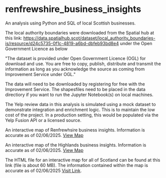 # renfrewshire_business_insights
An analysis using Python and SQL of local Scottish businesses.

The local authority boundaries were downloaded from the Spatial hub at this link: https://data.spatialhub.scot/dataset/local_authority_boundaries-is/resource/d24c5735-0f1c-4819-a6bd-dbfeb93bd8e4
under the Open Government Licence as below

"The dataset is provided under Open Government Licence (OGL) for download and use. You are free to copy, publish, distribute and transmit the information as long as you acknowledge the source as coming from Improvement Service under OGL."

The data will need to be downloaded by registering for free with the Improvement Service. The shapesfiles need to be placed in the data directiory if you want to run the Jupyter Notebook(s) on local machines.

The Yelp review data in this analysis is simulated using a mock dataset to demonstrate integration and enrichment logic. This is to maintain the low cost of the project. In a production setting, this would be populated via the Yelp Fusion API or a licensed source.

An interactive map of Renfrewhsire business insights. Information is accurate as of 02/06/2025.
[View Map](https://curious-cetacean.github.io/renfrewshire_business_insights/renfrewshire_hygiene_ratings.html)

An interactive map of the Highlands business insights. Information is accurate as of 02/06/2025.
[View Map](https://curious-cetacean.github.io/renfrewshire_business_insights/highland_hygiene_ratings.html)

The HTML file for an interactive map for all of Scotland can be found at this link (file is about 60 MB). The information contained within the map is accurate as of 02/06/2025
[Visit Link](https://drive.google.com/drive/folders/1vVfgzf7IdkJSwNr2jYSGiA0Jy9Al78na?usp=sharing).
